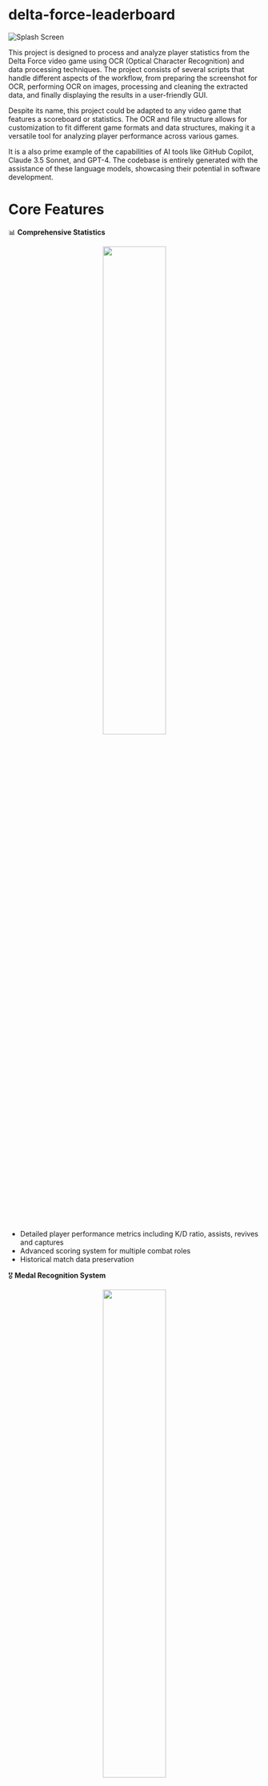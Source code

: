 # delta-force-leaderboard
![Splash Screen](https://github.com/user-attachments/assets/6988feac-4adf-4b05-b853-e46de93c5fbf)

This project is designed to process and analyze player statistics from the Delta Force video game using OCR (Optical Character Recognition) and data processing techniques. The project consists of several scripts that handle different aspects of the workflow, from preparing the screenshot for OCR, performing OCR on images, processing and cleaning the extracted data, and finally displaying the results in a user-friendly GUI.

Despite its name, this project could be adapted to any video game that features a scoreboard or statistics. The OCR and file structure allows for customization to fit different game formats and data structures, making it a versatile tool for analyzing player performance across various games.

It is a also prime example of the capabilities of AI tools like GitHub Copilot, Claude 3.5 Sonnet, and GPT-4. The codebase is entirely generated with the assistance of these language models, showcasing their potential in software development.

# Core Features

📊 **Comprehensive Statistics**
<p align="center">
    <img src="https://github.com/user-attachments/assets/4426d914-d115-4627-a07e-c64748435dd6" width="50%" />
</p>

- Detailed player performance metrics including K/D ratio, assists, revives and captures
- Advanced scoring system for multiple combat roles
- Historical match data preservation


🎖️ **Medal Recognition System**
<p align="center">
    <img src="https://github.com/user-attachments/assets/735bbf50-c680-47c5-8e5c-57c32eeaf895" width="50%" />
</p>

- Automatic detection of Combat, Capture, Logistics, and Intelligence medals
- Tracks Bronze, Silver, and Gold achievement tiers
- Recognition for outstanding battlefield performances


⚔️ **Multi-Role Support**
<p align="center">
    <img src="https://github.com/user-attachments/assets/81861a9c-8b75-4b08-95d1-d1b971997377" width="50%" />
</p>

- Specialized tracking for Support, Recon, Assault, and Engineer classes
- Role-specific performance metrics


🎯 **Map Intelligence**
<p align="center">
    <img src="https://github.com/user-attachments/assets/d5b5e09e-140b-4365-95bb-ddcac599b88c" width="50%" />
</p>

- Performance tracking across different battlefields
- Map-specific statistics and outcomes


🤝 **Team Analytics**
<p align="center">
    <img src="https://github.com/user-attachments/assets/5f5c8f92-af55-4923-865b-8d5e4ea90948" width="50%" />
</p>

- Detailed team performance metrics
- Attack and Defense side statistics


💾 **Database Management**
<p align="center">
  <img src="https://github.com/user-attachments/assets/ad4ea027-612c-4f2a-aa83-683f7f122a06" width="50%" />
</p>

- Comprehensive automated backup system that creates hourly snapshots of the database to prevent data loss
- Manual backup functionality allowing users to create on-demand database copies at any time
- Flexible restore system capable of recovering data from any previous backup point
- Advanced data integrity checks and protection mechanisms to ensure database reliability

🔍 **Search & Filter**
- Quick player lookup
- Sort by any stat column
- Customizable data views

🔄 **Automated Processing**
- Screenshot-based data capture
- Intelligent OCR recognition

# 🔑 Key Components

**Screenshot cropping (crop_regions.py)**
- Opens an image from a specified path.
- Uses the pillow library to crop the image to a specified rectangular region.
- Saves the cropped image to a specified output folder.

**Extract Medals (extract_medals.py)**
- Detects medal presence using pixel-perfect color threshold analysis
- Supports 4 medal categories: Combat, Capture, Logistics, Intelligence
- Identifies medal ranks (Gold, Silver, Bronze)
- Batch processes multiple images from a folder
- Outputs results to workflow directory

**Extract Team Name (extract_team_name.py)**
- Searches for bright pixels (230+ RGB values) in a specific region to detect team presence.
- Crops the team name section using predefined coordinates.
- Processes multiple screenshots in batch mode.
- Saves cropped images to a workflow subfolder with naming pattern team_<original_filename>.jpg

**OCR Processing (batch_ocr_processor.py)**
- Uses the doctr library to perform OCR on screenshots containing player statistics.
- Configures the OCR predictor with specific detection and recognition architectures.
- Saves the extracted text to a .txt file for further processing.

**Data Cleanup (process_match_data.py)**
- Reads the OCR output from the .txt file.
- Processes the lines to extract relevant player statistics, including rank, class, name, score, kills, deaths, assists, revives, and captures.
- Tries to fix issues caused by OCR (e.g. wrong or missing characters)
- Maps class symbols to their respective names (e.g., "+" to "Medic").
- Writes the cleaned data to a CSV file (output.csv).

**GUI Display (leaderboard.py)**
- Provides a PyQt5-based GUI to display player statistics.
- Includes a PlayerDetailsDialog class to show detailed statistics for a selected player.
- Displays a summary of player statistics, including games played, total score, average score, total kills, total deaths, K/D ratio, total assists, total revives, total captures, best score, average rank, and favorite class.
- Shows a match history table with detailed statistics for each match.

# Example Workflow
### 1. Take a Screenshot

- Take a screenshot right after the round ends or from the match history view.

### 2. Start run.py

- Run `run.py` to process your screenshots and output useful data for `leaderboard.py`.

### 3. Start leaderboard.py

- Next, run `leaderboard.py`. You’ll be prompted automatically to import new data.

# Dependencies
> [!tip]
> `pip install -r requirements.txt`

- python-doctr==0.6.0
- python-doctr[torch]
- Pillow>=9.0.0
- typing-extensions>=4.0.0
- pathlib>=1.0.1

# Q & A
- **Q: Can using these scripts result in a ban due to anti-cheat mechanisms?**
- **A:** No, these scripts operate solely on screenshots captured via the print screen button or Steam overlay. They do not interact with the game directly (no memory reading, hooking, etc.), ensuring compliance with anti-cheat policies.

# Credits
- Claude 3.5 Sonnet (Main Developer)
- GPT-4 (AI Assistance)
- Team Jade (Delta Force Developers)
- GitHub Copilot (Code Suggestions)
- Community Contributors

# Acknowledgments

Special thanks to [Mindee](https://github.com/mindee/doctr) for their exceptional `docTR` OCR library, which has significantly streamlined the text recognition pipeline. While traditional OCR approaches often require complex preprocessing steps including image upsampling, format conversion, binary mask generation, and color inversions, docTR provides an elegant solution with minimal setup.

The library's powerful OCR capabilities can be implemented with just a few lines of code:

```python
from doctr.models import ocr_predictor

# Initialize the OCR model with pre-trained weights
predictor = ocr_predictor(
    det_arch='fast_base',
    reco_arch='crnn_vgg16_bn',
    pretrained=True
)

# Process document
result = predictor(doc_image)
```

This implementation has drastically improved the OCR accuracy while reducing development complexity and maintenance overhead. The pre-trained models perform exceptionally well across various document types and text styles, making it an invaluable tool for document processing needs.